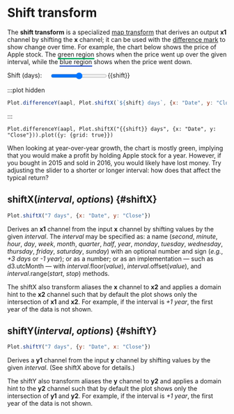 <script setup>

import * as Plot from "@observablehq/plot";
import * as d3 from "d3";
import {ref, shallowRef, onMounted} from "vue";

const shift = ref(365);
const aapl = shallowRef([]);

onMounted(() => {
  d3.csv("../data/aapl.csv", d3.autoType).then((data) => (aapl.value = data));
});

</script>

# Shift transform <VersionBadge pr="1896" />

The **shift transform** is a specialized [map transform](./map.md) that derives an output **x1** channel by shifting the **x** channel; it can be used with the [difference mark](../marks/difference.md) to show change over time. For example, the chart below shows the price of Apple stock. The <span style="border-bottom: solid #01ab63 3px;">green region</span> shows when the price went up over the given interval, while the <span style="border-bottom: solid #4269d0 3px;">blue region</span> shows when the price went down.

<p>
  <label class="label-input" style="display: flex;">
    <span style="display: inline-block; width: 7em;">Shift (days):</span>
    <input type="range" v-model.number="shift" min="0" max="1000" step="1">
    <span style="font-variant-numeric: tabular-nums;">{{shift}}</span>
  </label>
</p>

:::plot hidden
```js
Plot.differenceY(aapl, Plot.shiftX(`${shift} days`, {x: "Date", y: "Close"})).plot({y: {grid: true}})
```
:::

```js-vue
Plot.differenceY(aapl, Plot.shiftX("{{shift}} days", {x: "Date", y: "Close"})).plot({y: {grid: true}})
```

When looking at year-over-year growth, the chart is mostly green, implying that you would make a profit by holding Apple stock for a year. However, if you bought in 2015 and sold in 2016, you would likely have lost money. Try adjusting the slider to a shorter or longer interval: how does that affect the typical return?

## shiftX(*interval*, *options*) {#shiftX}

```js
Plot.shiftX("7 days", {x: "Date", y: "Close"})
```

Derives an **x1** channel from the input **x** channel by shifting values by the given *interval*. The *interval* may be specified as: a name (*second*, *minute*, *hour*, *day*, *week*, *month*, *quarter*, *half*, *year*, *monday*, *tuesday*, *wednesday*, *thursday*, *friday*, *saturday*, *sunday*) with an optional number and sign (*e.g.*, *+3 days* or *-1 year*); or as a number; or as an implementation — such as d3.utcMonth — with *interval*.floor(*value*), *interval*.offset(*value*), and *interval*.range(*start*, *stop*) methods.

The shiftX also transform aliases the **x** channel to **x2** and applies a domain hint to the **x2** channel such that by default the plot shows only the intersection of **x1** and **x2**. For example, if the interval is *+1 year*, the first year of the data is not shown.

## shiftY(*interval*, *options*) {#shiftY}

```js
Plot.shiftY("7 days", {y: "Date", x: "Close"})
```

Derives a **y1** channel from the input **y** channel by shifting values by the given *interval*. (See shiftX above for details.)

The shiftY also transform aliases the **y** channel to **y2** and applies a domain hint to the **y2** channel such that by default the plot shows only the intersection of **y1** and **y2**. For example, if the interval is *+1 year*, the first year of the data is not shown.
